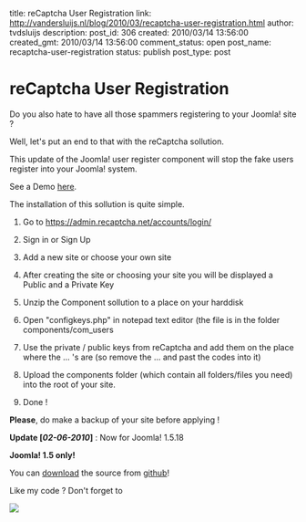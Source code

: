 title: reCaptcha User Registration
link: http://vandersluijs.nl/blog/2010/03/recaptcha-user-registration.html
author: tvdsluijs
description: 
post_id: 306
created: 2010/03/14 13:56:00
created_gmt: 2010/03/14 13:56:00
comment_status: open
post_name: recaptcha-user-registration
status: publish
post_type: post

# reCaptcha User Registration

Do you also hate to have all those spammers registering to your Joomla! site ?  
  


Well, let's put an end to that with the reCaptcha sollution.

  
  


This update of the Joomla! user register component will stop the fake users register into your Joomla! system.

  


See a Demo [here](http://demos.gebruikmaar.nl/joomla/index.php?option=com_user&view=register).

  


The installation of this sollution is quite simple.

  

  1. Go to <https://admin.recaptcha.net/accounts/login/>
  
  

  2. Sign in or Sign Up
  
  

  3. Add a new site or choose your own site
  
  

  4. After creating the site or choosing your site you will be displayed a Public and a Private Key
  
  

  5. Unzip the Component sollution to a place on your harddisk
  
  

  6. Open "configkeys.php" in notepad text editor (the file is in the folder components/com_users
  
  

  7. Use the private / public keys from reCaptcha and add them on the place where the ... 's are (so remove the ... and past the codes into it)
  
  

  8. Upload the components folder (which contain all folders/files you need) into the root of your site.
  
  

  9. Done !
  


**Please**, do make a backup of your site before applying !

  
  


**Update [_02-06-2010_]** : Now for Joomla! 1.5.18

  
  


**Joomla! 1.5 only!**  
  
You can [download](https://github.com/tvdsluijs/Joomla-recaptcha-users) the source from [github](https://github.com/tvdsluijs/Joomla-recaptcha-users)!  
  
Like my code ? Don't forget to  
  
  
  
![](https://www.paypalobjects.com/en_US/i/scr/pixel.gif)